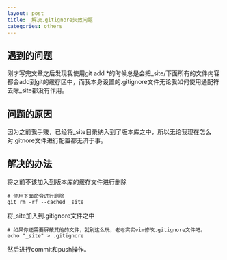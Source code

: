```yaml
---
layout: post
title:  解决.gitignore失效问题
categories: others
---
```


## 遇到的问题 ##

刚才写完文章之后发现我使用git add *的时候总是会把_site/下面所有的文件内容都会add到git的缓存区中，而我本身设置的.gitignore文件无论我如何使用通配符去除_site都没有作用。

## 问题的原因 ##

因为之前我手贱，已经将_site目录纳入到了版本库之中，所以无论我现在怎么对.gitnore文件进行配置都无济于事。

## 解决的办法 ##

将之前不该加入到版本库的缓存文件进行删除

```shell
# 使用下面命令进行删除
git rm -rf --cached _site
```

将_site加入到.gitignore文件之中

```shell
# 如果你还需要屏蔽其他的文件，就别这么玩，老老实实vim修改.gitignore文件吧。
echo "_site" > .gitignore
```

然后进行commit和push操作。



